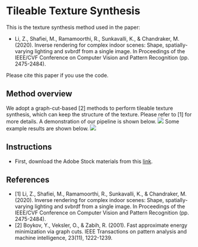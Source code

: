 # Tileable Texture Synthesis 
This is the texture synthesis method used in the paper:
* Li, Z., Shafiei, M., Ramamoorthi, R., Sunkavalli, K., & Chandraker, M. (2020). Inverse rendering for complex indoor scenes: Shape, spatially-varying lighting and svbrdf from a single image. In Proceedings of the IEEE/CVF Conference on Computer Vision and Pattern Recognition (pp. 2475-2484).

Please cite this paper if you use the code.

## Method overview
We adopt a graph-cut-based [2] methods to perform tileable texture synthesis, which can keep the structure of the texture. Please refer to [1] for more details. A demonstration of our pipeline is shown below. 
![](http://cseweb.ucsd.edu/~viscomp/projects/CVPR20InverseIndoor/github/texture_method.png)
Some example results are shown below.
![](http://cseweb.ucsd.edu/~viscomp/projects/CVPR20InverseIndoor/github/texture_result.png)

## Instructions
* First, download the Adobe Stock materials from this [link](https://stock.adobe.com/). 

## References
* [1] Li, Z., Shafiei, M., Ramamoorthi, R., Sunkavalli, K., & Chandraker, M. (2020). Inverse rendering for complex indoor scenes: Shape, spatially-varying lighting and svbrdf from a single image. In Proceedings of the IEEE/CVF Conference on Computer Vision and Pattern Recognition (pp. 2475-2484).
* [2] Boykov, Y., Veksler, O., & Zabih, R. (2001). Fast approximate energy minimization via graph cuts. IEEE Transactions on pattern analysis and machine intelligence, 23(11), 1222-1239.

